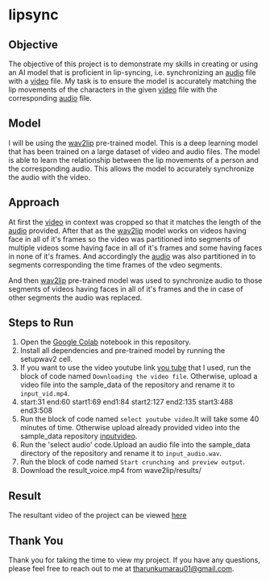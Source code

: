 # lipsync

## Objective

The objective of this project is to demonstrate my skills in creating or using an AI model that is proficient in lip-syncing, i.e. synchronizing an [audio](https://drive.google.com/file/d/1jhUOAeGw8lPjNf7Q1cIcBOvzE3CJ3gVz/view) file with a [video](https://www.youtube.com/watch?v=YMuuEv37s0o) file. My task is to ensure the model is accurately matching the lip movements of the characters in the given [video](https://www.youtube.com/watch?v=YMuuEv37s0o) file with the corresponding [audio](https://drive.google.com/file/d/1jhUOAeGw8lPjNf7Q1cIcBOvzE3CJ3gVz/view) file.

## Model

I will be using the [wav2lip](https://github.com/Rudrabha/Wav2Lip) pre-trained model. This is a deep learning model that has been trained on a large dataset of video and audio files. The model is able to learn the relationship between the lip movements of a person and the corresponding audio. This allows the model to accurately synchronize the audio with the video.

## Approach

At first the [video](https://www.youtube.com/watch?v=YMuuEv37s0o) in context was cropped so that it matches the length of the [audio](https://drive.google.com/file/d/1jhUOAeGw8lPjNf7Q1cIcBOvzE3CJ3gVz/view) provided. After that as the [wav2lip](https://github.com/Rudrabha/Wav2Lip) model works on videos having face in all of it's frames so the video was partitioned into segments of multiple videos some having face in all of it's frames and some having faces in none of it's frames. And accordingly the [audio](https://drive.google.com/file/d/1jhUOAeGw8lPjNf7Q1cIcBOvzE3CJ3gVz/view) was also partitioned in to segments corresponding the time frames of the vdeo segments.

And then [wav2lip](https://github.com/Rudrabha/Wav2Lip) pre-trained model was used to synchronize audio to those segments of videos having faces in all of it's frames and the in case of other segments the audio was replaced.

## Steps to Run

1. Open the [Google Colab](https://colab.research.google.com/drive/1RrJtagpguWYYUqo40KrIF_uzVJFJlzTI?usp=sharing) notebook in this repository.
2. Install all dependencies and pre-trained model by running the setupwav2 cell.
3. If you want to use the video youtube link [you tube](https://www.youtube.com/watch?v=YMuuEv37s0o) that I used, run the block of code named `Downloading the video file`. Otherwise, upload a video file into the sample_data of the repository and rename it to `input_vid.mp4`.
4. start:31
   end:60
   start1:69
   end1:84
   start2:127
   end2:135
   start3:488
   end3:508
5. Run the block of code named `select youtube video`.It will take some 40 minutes of time. Otherwise upload already provided video into the sample_data repository [inputvideo](https://drive.google.com/file/d/1DGsvABkkpl1BLnySHyNryl6eky4t-UNu/view?usp=sharing).
6. Run the 'select audio' code.Upload an audio file into the sample_data directory of the repository and rename it to `input_audio.wav`.
7. Run the block of code named `Start crunching and preview output`.
8. Download the result_voice.mp4 from wave2lip/results/


## Result

The resultant video of the project can be viewed [here](https://drive.google.com/file/d/1TYK4HLOFWzCXSMGgCie2i7O2nqh4u7aR/view?usp=sharing)

## Thank You

Thank you for taking the time to view my project. If you have any questions, please feel free to reach out to me at tharunkumarau01@gmail.com.
